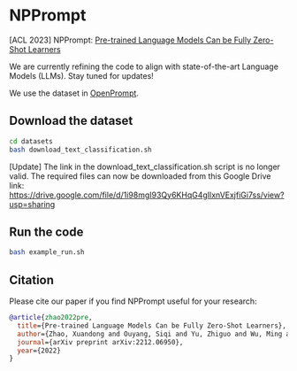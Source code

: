 # NPPrompt
[ACL 2023] NPPrompt: [Pre-trained Language Models Can be Fully Zero-Shot Learners](https://arxiv.org/abs/2212.06950)

We are currently refining the code to align with state-of-the-art Language Models (LLMs). Stay tuned for updates!

We use the dataset in [OpenPrompt](https://github.com/thunlp/OpenPrompt).

## Download the dataset

```bash
cd datasets
bash download_text_classification.sh
```

[Update] The link in the download_text_classification.sh script is no longer valid. The required files can now be downloaded from this Google Drive link: https://drive.google.com/file/d/1i98mgI93Qy6KHqG4gIlxnVExjfiGi7ss/view?usp=sharing

## Run the code

```bash
bash example_run.sh
```


## Citation

Please cite our paper if you find NPPrompt useful for your research:

```bibtex
@article{zhao2022pre,
  title={Pre-trained Language Models Can be Fully Zero-Shot Learners},
  author={Zhao, Xuandong and Ouyang, Siqi and Yu, Zhiguo and Wu, Ming and Li, Lei},
  journal={arXiv preprint arXiv:2212.06950},
  year={2022}
}
```
